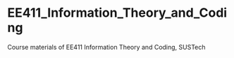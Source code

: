 # EE411_Information_Theory_and_Coding
Course materials of EE411 Information Theory and Coding, SUSTech
